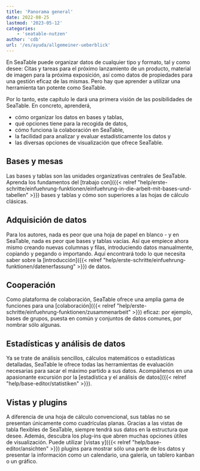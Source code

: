 ```yaml
---
title: 'Panorama general'
date: 2022-08-25
lastmod: '2023-05-12'
categories:
    - 'seatable-nutzen'
author: 'cdb'
url: '/es/ayuda/allgemeiner-ueberblick'
---
```


En SeaTable puede organizar datos de cualquier tipo y formato, tal y como desee: Citas y tareas para el próximo lanzamiento de un producto, material de imagen para la próxima exposición, así como datos de propiedades para una gestión eficaz de las mismas. Pero hay que aprender a utilizar una herramienta tan potente como SeaTable.

Por lo tanto, este capítulo le dará una primera visión de las posibilidades de SeaTable. En concreto, aprenderá,

- cómo organizar los datos en bases y tablas,
- qué opciones tiene para la recogida de datos,
- cómo funciona la colaboración en SeaTable,
- la facilidad para analizar y evaluar estadísticamente los datos y
- las diversas opciones de visualización que ofrece SeaTable.

## Bases y mesas

Las bases y tablas son las unidades organizativas centrales de SeaTable. Aprenda los fundamentos del [trabajo con]({{< relref "help/erste-schritte/einfuehrung-funktionen/einfuehrung-in-die-arbeit-mit-bases-und-tabellen" >}}) bases y tablas y cómo son superiores a las hojas de cálculo clásicas.

## Adquisición de datos

Para los autores, nada es peor que una hoja de papel en blanco - y en SeaTable, nada es peor que bases y tablas vacías. Así que empiece ahora mismo creando nuevas columnas y filas, introduciendo datos manualmente, copiando y pegando o importando. Aquí encontrará todo lo que necesita saber sobre la [introducción]({{< relref "help/erste-schritte/einfuehrung-funktionen/datenerfassung" >}}) de datos.

## Cooperación

Como plataforma de colaboración, SeaTable ofrece una amplia gama de funciones para una [colaboración]({{< relref "help/erste-schritte/einfuehrung-funktionen/zusammenarbeit" >}}) eficaz: por ejemplo, bases de grupos, puesta en común y conjuntos de datos comunes, por nombrar sólo algunas.

## Estadísticas y análisis de datos

Ya se trate de análisis sencillos, cálculos matemáticos o estadísticas detalladas, SeaTable le ofrece todas las herramientas de evaluación necesarias para sacar el máximo partido a sus datos. Acompáñenos en una apasionante excursión por la [estadística y el análisis de datos]({{< relref "help/base-editor/statistiken" >}}).

## Vistas y plugins

A diferencia de una hoja de cálculo convencional, sus tablas no se presentan únicamente como cuadrículas planas. Gracias a las vistas de tabla flexibles de SeaTable, siempre tendrá sus datos en la estructura que desee. Además, descubra los plug-ins que abren muchas opciones útiles de visualización. Puede utilizar [vistas y]({{< relref "help/base-editor/ansichten" >}}) plugins para mostrar sólo una parte de los datos y presentar la información como un calendario, una galería, un tablero kanban o un gráfico.
